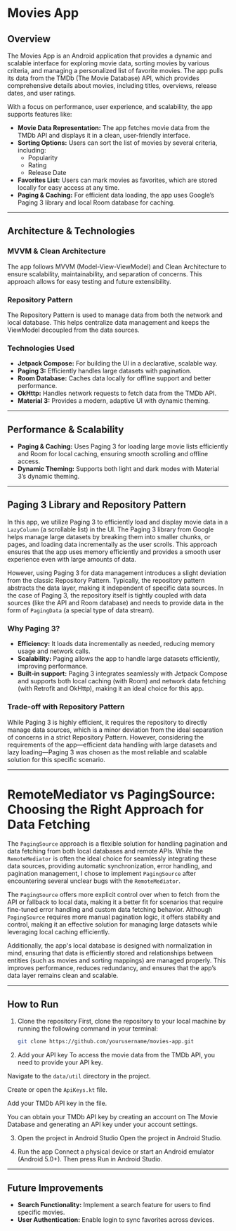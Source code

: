 # Movies App

## Overview

The Movies App is an Android application that provides a dynamic and scalable interface for exploring movie data, sorting movies by various criteria, and managing a personalized list of favorite movies. The app pulls its data from the TMDb (The Movie Database) API, which provides comprehensive details about movies, including titles, overviews, release dates, and user ratings.

With a focus on performance, user experience, and scalability, the app supports features like:

- **Movie Data Representation:** The app fetches movie data from the TMDb API and displays it in a clean, user-friendly interface.
- **Sorting Options:** Users can sort the list of movies by several criteria, including:
  - Popularity
  - Rating
  - Release Date
- **Favorites List:** Users can mark movies as favorites, which are stored locally for easy access at any time.
- **Paging & Caching:** For efficient data loading, the app uses Google’s Paging 3 library and local Room database for caching.

---

## Architecture & Technologies

### MVVM & Clean Architecture

The app follows MVVM (Model-View-ViewModel) and Clean Architecture to ensure scalability, maintainability, and separation of concerns. This approach allows for easy testing and future extensibility.

### Repository Pattern

The Repository Pattern is used to manage data from both the network and local database. This helps centralize data management and keeps the ViewModel decoupled from the data sources.

### Technologies Used

- **Jetpack Compose:** For building the UI in a declarative, scalable way.
- **Paging 3:** Efficiently handles large datasets with pagination.
- **Room Database:** Caches data locally for offline support and better performance.
- **OkHttp:** Handles network requests to fetch data from the TMDb API.
- **Material 3:** Provides a modern, adaptive UI with dynamic theming.

---

## Performance & Scalability

- **Paging & Caching:** Uses Paging 3 for loading large movie lists efficiently and Room for local caching, ensuring smooth scrolling and offline access.
- **Dynamic Theming:** Supports both light and dark modes with Material 3’s dynamic theming.

---

## Paging 3 Library and Repository Pattern

In this app, we utilize Paging 3 to efficiently load and display movie data in a `LazyColumn` (a scrollable list) in the UI. The Paging 3 library from Google helps manage large datasets by breaking them into smaller chunks, or pages, and loading data incrementally as the user scrolls. This approach ensures that the app uses memory efficiently and provides a smooth user experience even with large amounts of data.

However, using Paging 3 for data management introduces a slight deviation from the classic Repository Pattern. Typically, the repository pattern abstracts the data layer, making it independent of specific data sources. In the case of Paging 3, the repository itself is tightly coupled with data sources (like the API and Room database) and needs to provide data in the form of `PagingData` (a special type of data stream).

### Why Paging 3?

- **Efficiency:** It loads data incrementally as needed, reducing memory usage and network calls.
- **Scalability:** Paging allows the app to handle large datasets efficiently, improving performance.
- **Built-in support:** Paging 3 integrates seamlessly with Jetpack Compose and supports both local caching (with Room) and network data fetching (with Retrofit and OkHttp), making it an ideal choice for this app.

### Trade-off with Repository Pattern

While Paging 3 is highly efficient, it requires the repository to directly manage data sources, which is a minor deviation from the ideal separation of concerns in a strict Repository Pattern. However, considering the requirements of the app—efficient data handling with large datasets and lazy loading—Paging 3 was chosen as the most reliable and scalable solution for this specific scenario.

---

# RemoteMediator vs PagingSource: Choosing the Right Approach for Data Fetching

The `PagingSource` approach is a flexible solution for handling pagination and data fetching from both local databases and remote APIs. While the `RemoteMediator` is often the ideal choice for seamlessly integrating these data sources, providing automatic synchronization, error handling, and pagination management, I chose to implement `PagingSource` after encountering several unclear bugs with the `RemoteMediator`. 

The `PagingSource` offers more explicit control over when to fetch from the API or fallback to local data, making it a better fit for scenarios that require fine-tuned error handling and custom data fetching behavior. Although `PagingSource` requires more manual pagination logic, it offers stability and control, making it an effective solution for managing large datasets while leveraging local caching efficiently.

Additionally, the app's local database is designed with normalization in mind, ensuring that data is efficiently stored and relationships between entities (such as movies and sorting mappings) are managed properly. This improves performance, reduces redundancy, and ensures that the app’s data layer remains clean and scalable.

---

## How to Run

1. Clone the repository
First, clone the repository to your local machine by running the following command in your terminal:
    ```bash
    git clone https://github.com/yourusername/movies-app.git
    ```

2. Add your API key
To access the movie data from the TMDb API, you need to provide your API key.

Navigate to the `data/util` directory in the project.

Create or open the `ApiKeys.kt` file.

Add your TMDb API key in the file.

You can obtain your TMDb API key by creating an account on The Movie Database and generating an API key under your account settings.

3. Open the project in Android Studio
Open the project in Android Studio.

4. Run the app
Connect a physical device or start an Android emulator (Android 5.0+). Then press Run in Android Studio.

---

## Future Improvements

- **Search Functionality:** Implement a search feature for users to find specific movies.
- **User Authentication:** Enable login to sync favorites across devices.
